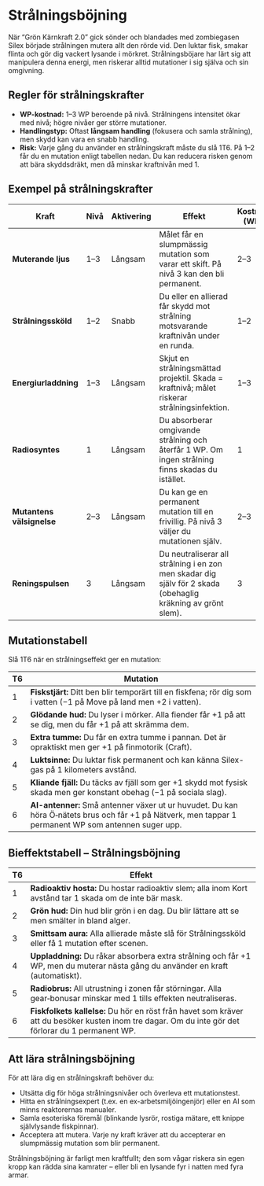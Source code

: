 # Strålningsböjning

När “Grön Kärnkraft 2.0” gick sönder och blandades med zombiegasen Silex började strålningen mutera allt den rörde vid. Den luktar fisk, smakar flinta och gör dig vackert lysande i mörkret. Strålningsböjare har lärt sig att manipulera denna energi, men riskerar alltid mutationer i sig själva och sin omgivning.

## Regler för strålningskrafter

- **WP-kostnad:** 1–3 WP beroende på nivå. Strålningens intensitet ökar med nivå; högre nivåer ger större mutationer.
- **Handlingstyp:** Oftast **långsam handling** (fokusera och samla strålning), men skydd kan vara en snabb handling.
- **Risk:** Varje gång du använder en strålningskraft måste du slå 1T6. På 1–2 får du en mutation enligt tabellen nedan. Du kan reducera risken genom att bära skyddsdräkt, men då minskar kraftnivån med 1.

## Exempel på strålningskrafter

| Kraft | Nivå | Aktivering | Effekt | Kostnad (WP) |
|------|------|-----------|--------|-------------|
| **Muterande ljus** | 1–3 | Långsam | Målet får en slumpmässig mutation som varar ett skift. På nivå 3 kan den bli permanent. | 2–3 |
| **Strålningssköld** | 1–2 | Snabb | Du eller en allierad får skydd mot strålning motsvarande kraftnivån under en runda. | 1–2 |
| **Energiurladdning** | 1–3 | Långsam | Skjut en strålningsmättad projektil. Skada = kraftnivå; målet riskerar strålningsinfektion. | 1–3 |
| **Radiosyntes** | 1 | Långsam | Du absorberar omgivande strålning och återfår 1 WP. Om ingen strålning finns skadas du istället. | 1 |
| **Mutantens välsignelse** | 2–3 | Långsam | Du kan ge en permanent mutation till en frivillig. På nivå 3 väljer du mutationen själv. | 2–3 |
| **Reningspulsen** | 3 | Långsam | Du neutraliserar all strålning i en zon men skadar dig själv för 2 skada (obehaglig kräkning av grönt slem). | 3 |

## Mutationstabell

Slå 1T6 när en strålningseffekt ger en mutation:

| T6 | Mutation |
|----|---------|
| 1 | **Fiskstjärt:** Ditt ben blir temporärt till en fiskfena; rör dig som i vatten (−1 på Move på land men +2 i vatten). |
| 2 | **Glödande hud:** Du lyser i mörker. Alla fiender får +1 på att se dig, men du får +1 på att skrämma dem. |
| 3 | **Extra tumme:** Du får en extra tumme i pannan. Det är opraktiskt men ger +1 på finmotorik (Craft). |
| 4 | **Luktsinne:** Du luktar fisk permanent och kan känna Silex-gas på 1 kilometers avstånd. |
| 5 | **Kliande fjäll:** Du täcks av fjäll som ger +1 skydd mot fysisk skada men ger konstant obehag (−1 på sociala slag). |
| 6 | **AI-antenner:** Små antenner växer ut ur huvudet. Du kan höra Ö‑nätets brus och får +1 på Nätverk, men tappar 1 permanent WP som antennen suger upp.

## Bieffektstabell – Strålningsböjning

| T6 | Effekt |
|----|-------|
| 1 | **Radioaktiv hosta:** Du hostar radioaktiv slem; alla inom Kort avstånd tar 1 skada om de inte bär mask. |
| 2 | **Grön hud:** Din hud blir grön i en dag. Du blir lättare att se men smälter in bland alger. |
| 3 | **Smittsam aura:** Alla allierade måste slå för Strålningssköld eller få 1 mutation efter scenen. |
| 4 | **Uppladdning:** Du råkar absorbera extra strålning och får +1 WP, men du muterar nästa gång du använder en kraft (automatiskt). |
| 5 | **Radiobrus:** All utrustning i zonen får störningar. Alla gear‑bonusar minskar med 1 tills effekten neutraliseras. |
| 6 | **Fiskfolkets kallelse:** Du hör en röst från havet som kräver att du besöker kusten inom tre dagar. Om du inte gör det förlorar du 1 permanent WP.

## Att lära strålningsböjning

För att lära dig en strålningskraft behöver du:

- Utsätta dig för höga strålningsnivåer och överleva ett mutationstest.
- Hitta en strålningsexpert (t.ex. en ex-arbetsmiljöingenjör) eller en AI som minns reaktorernas manualer.
- Samla esoteriska föremål (blinkande lysrör, rostiga mätare, ett knippe självlysande fiskpinnar).
- Acceptera att mutera. Varje ny kraft kräver att du accepterar en slumpmässig mutation som blir permanent.

Strålningsböjning är farligt men kraftfullt; den som vågar riskera sin egen kropp kan rädda sina kamrater – eller bli en lysande fyr i natten med fyra armar.